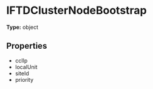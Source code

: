# IFTDClusterNodeBootstrap


**Type:** object

## Properties
* cclIp
* localUnit
* siteId
* priority
